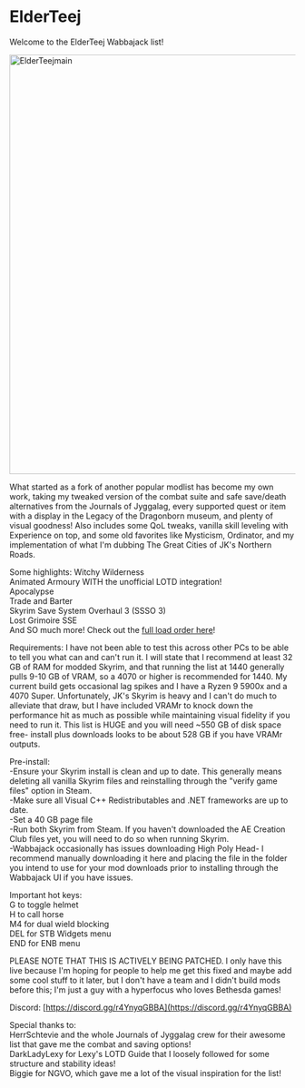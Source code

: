 # ElderTeej
Welcome to the ElderTeej Wabbajack list!


<img width="1255" height="739" alt="ElderTeejmain" src="https://github.com/user-attachments/assets/e4638bff-3f88-4279-997b-2913deb41212" />


What started as a fork of another popular modlist has become my own work, taking my tweaked version of the combat suite and safe save/death alternatives from the Journals of Jyggalag, every supported quest or item with a display in the Legacy of the Dragonborn museum, and plenty of visual goodness! Also includes some QoL tweaks, vanilla skill leveling with Experience on top, and some old favorites like Mysticism, Ordinator, and my implementation of what I'm dubbing The Great Cities of JK's Northern Roads.

Some highlights:
Witchy Wilderness  
Animated Armoury WITH the unofficial LOTD integration!  
Apocalypse  
Trade and Barter  
Skyrim Save System Overhaul 3 (SSSO 3)  
Lost Grimoire SSE  
And SO much more! Check out the [full load order here](https://loadorderlibrary.com/lists/elderteej-3)!

Requirements:
I have not been able to test this across other PCs to be able to tell you what can and can't run it. I will state that I recommend at least 32 GB of RAM for modded Skyrim, and that running the list at 1440 generally pulls 9-10 GB of VRAM, so a 4070 or higher is recommended for 1440. My current build gets occasional lag spikes and I have a Ryzen 9 5900x and a 4070 Super. Unfortunately, JK's Skyrim is heavy and I can't do much to alleviate that draw, but I have included VRAMr to knock down the performance hit as much as possible while maintaining visual fidelity if you need to run it. This list is HUGE and you will need ~550 GB of disk space free- install plus downloads looks to be about 528 GB if you have VRAMr outputs. 

Pre-install:  
-Ensure your Skyrim install is clean and up to date. This generally means deleting all vanilla Skyrim files and reinstalling through the "verify game files" option in Steam.   
-Make sure all Visual C++ Redistributables and .NET frameworks are up to date.  
-Set a 40 GB page file   
-Run both Skyrim from Steam. If you haven't downloaded the AE Creation Club files yet, you will need to do so when running Skyrim.  
-Wabbajack occasionally has issues downloading High Poly Head- I recommend manually downloading it here and placing the file in the folder you intend to use for your mod downloads prior to installing through the Wabbajack UI if you have issues.

Important hot keys:  
G to toggle helmet  
H to call horse  
M4 for dual wield blocking  
DEL for STB Widgets menu  
END for ENB menu  

PLEASE NOTE THAT THIS IS ACTIVELY BEING PATCHED. I only have this live because I'm hoping for people to help me get this fixed and maybe add some cool stuff to it later, but I don't have a team and I didn't build mods before this; I'm just a guy with a hyperfocus who loves Bethesda games!

Discord:
[https://discord.gg/r4YnyqGBBA](https://discord.gg/r4YnyqGBBA)

Special thanks to:  
HerrSchtevie and the whole Journals of Jyggalag crew for their awesome list that gave me the combat and saving options!  
DarkLadyLexy for Lexy's LOTD Guide that I loosely followed for some structure and stability ideas!  
Biggie for NGVO, which gave me a lot of the visual inspiration for the list!  

